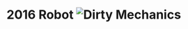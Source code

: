 2016 Robot ![Dirty Mechanics](https://raw.github.com/dirty-mechanics-3932/2016Robot/wiki/dirty_mechanics_logo.png)
===============
